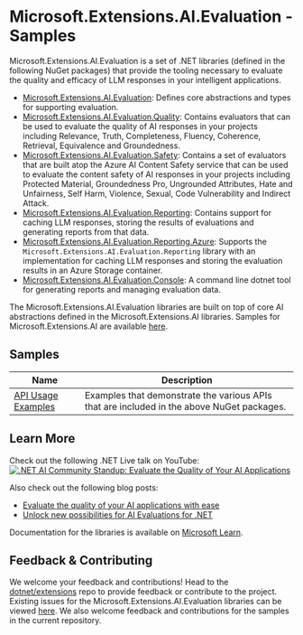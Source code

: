 # Microsoft.Extensions.AI.Evaluation - Samples

Microsoft.Extensions.AI.Evaluation is a set of .NET libraries (defined in the following NuGet packages) that provide
the tooling necessary to evaluate the quality and efficacy of LLM responses in your intelligent applications.

* [Microsoft.Extensions.AI.Evaluation](https://www.nuget.org/packages/Microsoft.Extensions.AI.Evaluation):
  Defines core abstractions and types for supporting evaluation.
* [Microsoft.Extensions.AI.Evaluation.Quality](https://www.nuget.org/packages/Microsoft.Extensions.AI.Evaluation.Quality):
  Contains evaluators that can be used to evaluate the quality of AI responses in your projects including Relevance,
  Truth, Completeness, Fluency, Coherence, Retrieval, Equivalence and Groundedness.
* [Microsoft.Extensions.AI.Evaluation.Safety](https://www.nuget.org/packages/Microsoft.Extensions.AI.Evaluation.Safety):
  Contains a set of evaluators that are built atop the Azure AI Content Safety service that can be used to evaluate the
  content safety of AI responses in your projects including Protected Material, Groundedness Pro, Ungrounded
  Attributes, Hate and Unfairness, Self Harm, Violence, Sexual, Code Vulnerability and Indirect Attack.
* [Microsoft.Extensions.AI.Evaluation.Reporting](https://www.nuget.org/packages/Microsoft.Extensions.AI.Evaluation.Reporting):
  Contains support for caching LLM responses, storing the results of evaluations and generating reports from that data.
* [Microsoft.Extensions.AI.Evaluation.Reporting.Azure](https://www.nuget.org/packages/Microsoft.Extensions.AI.Evaluation.Reporting.Azure):
  Supports the `Microsoft.Extensions.AI.Evaluation.Reporting` library with an implementation for caching LLM responses
  and storing the evaluation results in an Azure Storage container.
* [Microsoft.Extensions.AI.Evaluation.Console](https://www.nuget.org/packages/Microsoft.Extensions.AI.Evaluation.Console):
  A command line dotnet tool for generating reports and managing evaluation data.

The Microsoft.Extensions.AI.Evaluation libraries are built on top of core AI abstractions defined in the
Microsoft.Extensions.AI libraries. Samples for Microsoft.Extensions.AI are available
[here](../microsoft-extensions-ai/README.md).

## Samples

| Name | Description |
| --- | --- |
| [API Usage Examples](./api/README.md) | Examples that demonstrate the various APIs that are included in the above NuGet packages. |

## Learn More

Check out the following .NET Live talk on YouTube:
[![.NET AI Community Standup: Evaluate the Quality of Your AI Applications](https://img.youtube.com/vi/kFdUpu9TdlY/maxresdefault.jpg)](https://youtu.be/kFdUpu9TdlY)

Also check out the following blog posts:
- [Evaluate the quality of your AI applications with ease](https://devblogs.microsoft.com/dotnet/evaluate-the-quality-of-your-ai-applications-with-ease/)
- [Unlock new possibilities for AI Evaluations for .NET](https://devblogs.microsoft.com/dotnet/start-using-the-microsoft-ai-evaluations-library-today/)

Documentation for the libraries is available on
[Microsoft Learn](https://learn.microsoft.com/en-us/dotnet/ai/conceptual/evaluation-libraries).

## Feedback & Contributing

We welcome your feedback and contributions! Head to the [dotnet/extensions](https://github.com/dotnet/extensions) repo
to provide feedback or contribute to the project. Existing issues for the Microsoft.Extensions.AI.Evaluation libraries
can be viewed
[here](https://github.com/dotnet/extensions/issues?q=is%3Aissue%20state%3Aopen%20label%3Aarea-ai-eval). We also welcome
feedback and contributions for the samples in the current repository.

